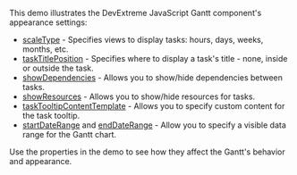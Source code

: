 This demo illustrates the DevExtreme JavaScript Gantt component's appearance settings:

* [scaleType](/Documentation/ApiReference/UI_Components/dxGantt/Configuration/#scaleType) - Specifies views to display tasks: hours, days, weeks, months, etc.
* [taskTitlePosition](/Documentation/ApiReference/UI_Components/dxGantt/Configuration/#taskTitlePosition) - Specifies where to display a task's title - none, inside or outside the task.
* [showDependencies](/Documentation/ApiReference/UI_Components/dxGantt/Configuration/#showDependencies) -  Allows you to show/hide dependencies between tasks.
* [showResources](/Documentation/ApiReference/UI_Components/dxGantt/Configuration/#showResources) - Allows you to show/hide resources for tasks.
* [taskTooltipContentTemplate](/Documentation/ApiReference/UI_Components/dxGantt/Configuration/#taskTooltipContentTemplate) - Allows you to specify custom content for the task tooltip.
* [startDateRange](/Documentation/ApiReference/UI_Components/dxGantt/Configuration/#startDateRange) and [endDateRange](/Documentation/ApiReference/UI_Components/dxGantt/Configuration/#endDateRange) - Allow you to specify a visible data range for the Gantt chart.

Use the properties in the demo to see how they affect the Gantt's behavior and appearance.
